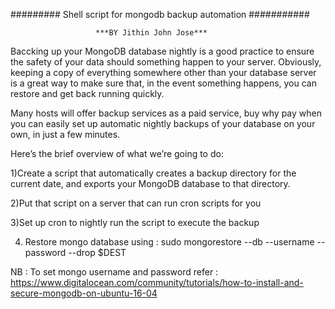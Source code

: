 ######### Shell script for mongodb backup automation ###########

                       ***BY Jithin John Jose***

Baccking up your MongoDB database nightly is a good practice to ensure the safety of your data should something happen to your server. Obviously, keeping a copy of everything somewhere other than your database server is a great way to make sure that, in the event something happens, you can restore and get back running quickly.

Many hosts will offer backup services as a paid service, buy why pay when you can easily set up automatic nightly backups of your database on your own, in just a few minutes.

Here’s the brief overview of what we’re going to do:

1)Create a script that automatically creates a backup directory for the current date, and exports your MongoDB database to that directory.

2)Put that script on a server that can run cron scripts for you

3)Set up cron to nightly run the script to execute the backup

4) Restore mongo database using : sudo mongorestore --db <dbname> --username <username> --password <password> --drop $DEST

NB : To set mongo username and password refer : https://www.digitalocean.com/community/tutorials/how-to-install-and-secure-mongodb-on-ubuntu-16-04
